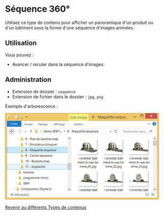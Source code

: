 ﻿# Séquence 360°

Utilisez ce type de contenu pour afficher un panoramique d'un produit ou d'un bâtiment sous la forme d'une séquence d'images animées.

## Utilisation

Vous pouvez :

- Avancer / reculer dans la séquence d'images.


## Administration

- Extension de dossier : `sequence`
- Extension de fichier dans le dossier : `jpg`, `png`

Exemple d'arborescence :

![explorer sequence](img/explorer_sequence.jpg)

[Revenir au différents Types de contenus](content_types.md)